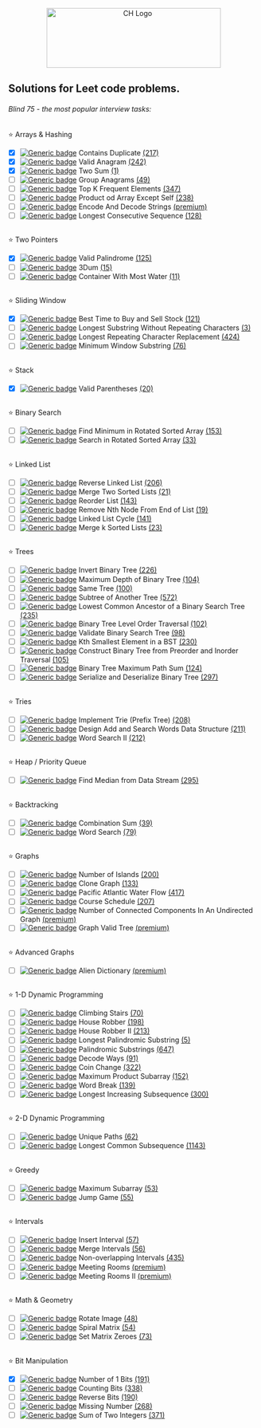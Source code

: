 <p align="center">
<img src="https://assets.leetcode.com/static_assets/public/webpack_bundles/images/logo-dark.e99485d9b.svg" class="centerImage" alt="CH Logo" height="120" width="350">
</p>
<h2>Solutions for Leet code problems.</h2>
<h6>Blind 75 - the most popular interview tasks: </h6>
<h2></h2>

⭐ Arrays & Hashing
- [x] [![Generic badge](https://img.shields.io/badge/Difficulty-Easy-X.svg)](https://shields.io/) Contains Duplicate <a href="https://leetcode.com/problems/contains-duplicate/">(217)</a> 
- [x] [![Generic badge](https://img.shields.io/badge/Difficulty-Easy-X.svg)](https://shields.io/) Valid Anagram <a href="https://leetcode.com/problems/valid-anagram/">(242)</a> 
- [x] [![Generic badge](https://img.shields.io/badge/Difficulty-Easy-X.svg)](https://shields.io/) Two Sum <a href="https://leetcode.com/problems/two-sum/">(1)</a> 
- [ ] [![Generic badge](https://img.shields.io/badge/Difficulty-Medium-yellow.svg)](https://shields.io/) Group Anagrams <a href="https://leetcode.com/problems/group-anagrams/">(49)</a> 
- [ ] [![Generic badge](https://img.shields.io/badge/Difficulty-Medium-yellow.svg)](https://shields.io/) Top K Frequent Elements <a href="https://leetcode.com/problems/top-k-frequent-elements/">(347)</a> 
- [ ] [![Generic badge](https://img.shields.io/badge/Difficulty-Medium-yellow.svg)](https://shields.io/) Product od Array Except Self <a href="https://leetcode.com/problems/product-of-array-except-self/">(238)</a> 
- [ ] [![Generic badge](https://img.shields.io/badge/Difficulty-Medium-yellow.svg)](https://shields.io/) Encode And Decode Strings <a href="https://leetcode.com/problems/encode-and-decode-strings/">(premium)</a> 
- [ ] [![Generic badge](https://img.shields.io/badge/Difficulty-Medium-yellow.svg)](https://shields.io/) Longest Consecutive Sequence <a href="https://leetcode.com/problems/longest-consecutive-sequence/">(128)</a> 
<h2></h2>

⭐ Two Pointers
- [x] [![Generic badge](https://img.shields.io/badge/Difficulty-Easy-X.svg)](https://shields.io/) Valid Palindrome <a href="https://leetcode.com/problems/valid-palindrome/">(125)</a> 
- [ ] [![Generic badge](https://img.shields.io/badge/Difficulty-Medium-yellow.svg)](https://shields.io/) 3Dum <a href="https://leetcode.com/problems/3sum/">(15)</a> 
- [ ] [![Generic badge](https://img.shields.io/badge/Difficulty-Medium-yellow.svg)](https://shields.io/) Container With Most Water <a href="https://leetcode.com/problems/container-with-most-water/">(11)</a> 
<h2></h2>

⭐ Sliding Window
- [x] [![Generic badge](https://img.shields.io/badge/Difficulty-Easy-X.svg)](https://shields.io/) Best Time to Buy and Sell Stock <a href="https://leetcode.com/problems/best-time-to-buy-and-sell-stock/">(121)</a> 
- [ ] [![Generic badge](https://img.shields.io/badge/Difficulty-Medium-yellow.svg)](https://shields.io/) Longest Substring Without Repeating Characters <a href="https://leetcode.com/problems/longest-substring-without-repeating-characters/">(3)</a> 
- [ ] [![Generic badge](https://img.shields.io/badge/Difficulty-Medium-yellow.svg)](https://shields.io/) Longest Repeating Character Replacement <a href="https://leetcode.com/problems/longest-repeating-character-replacement/">(424)</a> 
- [ ] [![Generic badge](https://img.shields.io/badge/Difficulty-Hard-red.svg)](https://shields.io/) Minimum Window Substring <a href="https://leetcode.com/problems/minimum-window-substring/">(76)</a> 
<h2></h2>

⭐ Stack
- [x] [![Generic badge](https://img.shields.io/badge/Difficulty-Easy-X.svg)](https://shields.io/) Valid Parentheses <a href="https://leetcode.com/problems/valid-parentheses/">(20)</a> 
<h2></h2>

⭐ Binary Search
- [ ] [![Generic badge](https://img.shields.io/badge/Difficulty-Medium-yellow.svg)](https://shields.io/) Find Minimum in Rotated Sorted Array <a href="https://leetcode.com/problems/find-minimum-in-rotated-sorted-array/">(153)</a> 
- [ ] [![Generic badge](https://img.shields.io/badge/Difficulty-Medium-yellow.svg)](https://shields.io/) Search in Rotated Sorted Array <a href="https://leetcode.com/problems/search-in-rotated-sorted-array/">(33)</a> 
<h2></h2>

⭐ Linked List
- [ ] [![Generic badge](https://img.shields.io/badge/Difficulty-Easy-X.svg)](https://shields.io/) Reverse Linked List <a href="https://leetcode.com/problems/reverse-linked-list/">(206)</a> 
- [ ] [![Generic badge](https://img.shields.io/badge/Difficulty-Easy-X.svg)](https://shields.io/) Merge Two Sorted Lists <a href="https://leetcode.com/problems/merge-two-sorted-lists/">(21)</a> 
- [ ] [![Generic badge](https://img.shields.io/badge/Difficulty-Medium-yellow.svg)](https://shields.io/) Reorder List <a href="https://leetcode.com/problems/reorder-list/">(143)</a> 
- [ ] [![Generic badge](https://img.shields.io/badge/Difficulty-Medium-yellow.svg)](https://shields.io/) Remove Nth Node From End of List <a href="https://leetcode.com/problems/remove-nth-node-from-end-of-list/">(19)</a> 
- [ ] [![Generic badge](https://img.shields.io/badge/Difficulty-Easy-X.svg)](https://shields.io/) Linked List Cycle <a href="https://leetcode.com/problems/linked-list-cycle/">(141)</a> 
- [ ] [![Generic badge](https://img.shields.io/badge/Difficulty-Hard-red.svg)](https://shields.io/) Merge k Sorted Lists <a href="https://leetcode.com/problems/merge-k-sorted-lists/">(23)</a> 
<h2></h2>

⭐ Trees
- [ ] [![Generic badge](https://img.shields.io/badge/Difficulty-Easy-X.svg)](https://shields.io/) Invert Binary Tree <a href="https://leetcode.com/problems/invert-binary-tree/">(226)</a> 
- [ ] [![Generic badge](https://img.shields.io/badge/Difficulty-Easy-X.svg)](https://shields.io/) Maximum Depth of Binary Tree <a href="https://leetcode.com/problems/maximum-depth-of-binary-tree/">(104)</a> 
- [ ] [![Generic badge](https://img.shields.io/badge/Difficulty-Easy-X.svg)](https://shields.io/) Same Tree <a href="https://leetcode.com/problems/same-tree/">(100)</a> 
- [ ] [![Generic badge](https://img.shields.io/badge/Difficulty-Easy-X.svg)](https://shields.io/) Subtree of Another Tree <a href="https://leetcode.com/problems/subtree-of-another-tree/">(572)</a> 
- [ ] [![Generic badge](https://img.shields.io/badge/Difficulty-Medium-yellow.svg)](https://shields.io/) Lowest Common Ancestor of a Binary Search Tree <a href="https://leetcode.com/problems/lowest-common-ancestor-of-a-binary-search-tree/">(235)</a> 
- [ ] [![Generic badge](https://img.shields.io/badge/Difficulty-Medium-yellow.svg)](https://shields.io/) Binary Tree Level Order Traversal <a href="https://leetcode.com/problems/binary-tree-level-order-traversal/">(102)</a> 
- [ ] [![Generic badge](https://img.shields.io/badge/Difficulty-Medium-yellow.svg)](https://shields.io/) Validate Binary Search Tree <a href="https://leetcode.com/problems/validate-binary-search-tree/">(98)</a> 
- [ ] [![Generic badge](https://img.shields.io/badge/Difficulty-Medium-yellow.svg)](https://shields.io/) Kth Smallest Element in a BST <a href="https://leetcode.com/problems/kth-smallest-element-in-a-bst/">(230)</a> 
- [ ] [![Generic badge](https://img.shields.io/badge/Difficulty-Medium-yellow.svg)](https://shields.io/) Construct Binary Tree from Preorder and Inorder Traversal <a href="https://leetcode.com/problems/construct-binary-tree-from-preorder-and-inorder-traversal/">(105)</a> 
- [ ] [![Generic badge](https://img.shields.io/badge/Difficulty-Hard-red.svg)](https://shields.io/) Binary Tree Maximum Path Sum <a href="https://leetcode.com/problems/binary-tree-maximum-path-sum/">(124)</a> 
- [ ] [![Generic badge](https://img.shields.io/badge/Difficulty-Hard-red.svg)](https://shields.io/) Serialize and Deserialize Binary Tree <a href="https://leetcode.com/problems/serialize-and-deserialize-binary-tree/">(297)</a> 
<h2></h2>

⭐ Tries
- [ ] [![Generic badge](https://img.shields.io/badge/Difficulty-Medium-yellow.svg)](https://shields.io/) Implement Trie (Prefix Tree) <a href="https://leetcode.com/problems/implement-trie-prefix-tree/">(208)</a> 
- [ ] [![Generic badge](https://img.shields.io/badge/Difficulty-Medium-yellow.svg)](https://shields.io/) Design Add and Search Words Data Structure <a href="https://leetcode.com/problems/design-add-and-search-words-data-structure/">(211)</a> 
- [ ] [![Generic badge](https://img.shields.io/badge/Difficulty-Hard-red.svg)](https://shields.io/) Word Search II <a href="https://leetcode.com/problems/word-search-ii/">(212)</a> 
<h2></h2>

⭐ Heap / Priority Queue
- [ ] [![Generic badge](https://img.shields.io/badge/Difficulty-Hard-red.svg)](https://shields.io/) Find Median from Data Stream <a href="https://leetcode.com/problems/find-median-from-data-stream/">(295)</a> 
<h2></h2>

⭐ Backtracking
- [ ] [![Generic badge](https://img.shields.io/badge/Difficulty-Medium-yellow.svg)](https://shields.io/) Combination Sum <a href="https://leetcode.com/problems/combination-sum/">(39)</a> 
- [ ] [![Generic badge](https://img.shields.io/badge/Difficulty-Medium-yellow.svg)](https://shields.io/) Word Search <a href="https://leetcode.com/problems/word-search/">(79)</a> 
<h2></h2>

⭐ Graphs
- [ ] [![Generic badge](https://img.shields.io/badge/Difficulty-Medium-yellow.svg)](https://shields.io/) Number of Islands <a href="https://leetcode.com/problems/number-of-islands/">(200)</a> 
- [ ] [![Generic badge](https://img.shields.io/badge/Difficulty-Medium-yellow.svg)](https://shields.io/) Clone Graph <a href="https://leetcode.com/problems/clone-graph/">(133)</a> 
- [ ] [![Generic badge](https://img.shields.io/badge/Difficulty-Medium-yellow.svg)](https://shields.io/) Pacific Atlantic Water Flow <a href="https://leetcode.com/problems/pacific-atlantic-water-flow/">(417)</a> 
- [ ] [![Generic badge](https://img.shields.io/badge/Difficulty-Medium-yellow.svg)](https://shields.io/) Course Schedule <a href="https://leetcode.com/problems/course-schedule/">(207)</a> 
- [ ] [![Generic badge](https://img.shields.io/badge/Difficulty-Medium-yellow.svg)](https://shields.io/) Number of Connected Components In An Undirected Graph <a href="https://leetcode.com/problems/number-of-connected-components-in-an-undirected-graph/">(premium)</a> 
- [ ] [![Generic badge](https://img.shields.io/badge/Difficulty-Medium-yellow.svg)](https://shields.io/) Graph Valid Tree <a href="https://leetcode.com/problems/graph-valid-tree/">(premium)</a> 
<h2></h2>

⭐ Advanced Graphs
- [ ] [![Generic badge](https://img.shields.io/badge/Difficulty-Hard-red.svg)](https://shields.io/) Alien Dictionary <a href="https://leetcode.com/problems/alien-dictionary/">(premium)</a> 
<h2></h2>

⭐ 1-D Dynamic Programming
- [ ] [![Generic badge](https://img.shields.io/badge/Difficulty-Easy-X.svg)](https://shields.io/) Climbing Stairs <a href="https://leetcode.com/problems/climbing-stairs/">(70)</a> 
- [ ] [![Generic badge](https://img.shields.io/badge/Difficulty-Medium-yellow.svg)](https://shields.io/) House Robber <a href="https://leetcode.com/problems/house-robber/">(198)</a> 
- [ ] [![Generic badge](https://img.shields.io/badge/Difficulty-Medium-yellow.svg)](https://shields.io/) House Robber II <a href="https://leetcode.com/problems/house-robber-ii/">(213)</a> 
- [ ] [![Generic badge](https://img.shields.io/badge/Difficulty-Medium-yellow.svg)](https://shields.io/) Longest Palindromic Substring <a href="https://leetcode.com/problems/longest-palindromic-substring/">(5)</a> 
- [ ] [![Generic badge](https://img.shields.io/badge/Difficulty-Medium-yellow.svg)](https://shields.io/) Palindromic Substrings <a href="https://leetcode.com/problems/palindromic-substrings/">(647)</a> 
- [ ] [![Generic badge](https://img.shields.io/badge/Difficulty-Medium-yellow.svg)](https://shields.io/) Decode Ways <a href="https://leetcode.com/problems/decode-ways/">(91)</a> 
- [ ] [![Generic badge](https://img.shields.io/badge/Difficulty-Medium-yellow.svg)](https://shields.io/) Coin Change <a href="https://leetcode.com/problems/coin-change/">(322)</a> 
- [ ] [![Generic badge](https://img.shields.io/badge/Difficulty-Medium-yellow.svg)](https://shields.io/) Maximum Product Subarray <a href="https://leetcode.com/problems/maximum-product-subarray/">(152)</a> 
- [ ] [![Generic badge](https://img.shields.io/badge/Difficulty-Medium-yellow.svg)](https://shields.io/) Word Break <a href="https://leetcode.com/problems/word-break/">(139)</a> 
- [ ] [![Generic badge](https://img.shields.io/badge/Difficulty-Medium-yellow.svg)](https://shields.io/) Longest Increasing Subsequence <a href="https://leetcode.com/problems/longest-increasing-subsequence/">(300)</a> 
<h2></h2>

⭐ 2-D Dynamic Programming
- [ ] [![Generic badge](https://img.shields.io/badge/Difficulty-Medium-yellow.svg)](https://shields.io/) Unique Paths <a href="https://leetcode.com/problems/unique-paths/">(62)</a> 
- [ ] [![Generic badge](https://img.shields.io/badge/Difficulty-Medium-yellow.svg)](https://shields.io/) Longest Common Subsequence <a href="https://leetcode.com/problems/longest-common-subsequence/">(1143)</a> 
<h2></h2>

⭐ Greedy
- [ ] [![Generic badge](https://img.shields.io/badge/Difficulty-Medium-yellow.svg)](https://shields.io/) Maximum Subarray <a href="https://leetcode.com/problems/maximum-subarray/">(53)</a> 
- [ ] [![Generic badge](https://img.shields.io/badge/Difficulty-Medium-yellow.svg)](https://shields.io/) Jump Game <a href="https://leetcode.com/problems/jump-game/">(55)</a> 
<h2></h2>

⭐ Intervals
- [ ] [![Generic badge](https://img.shields.io/badge/Difficulty-Medium-yellow.svg)](https://shields.io/) Insert Interval <a href="https://leetcode.com/problems/insert-interval/">(57)</a> 
- [ ] [![Generic badge](https://img.shields.io/badge/Difficulty-Medium-yellow.svg)](https://shields.io/) Merge Intervals <a href="https://leetcode.com/problems/merge-intervals/">(56)</a> 
- [ ] [![Generic badge](https://img.shields.io/badge/Difficulty-Medium-yellow.svg)](https://shields.io/) Non-overlapping Intervals <a href="https://leetcode.com/problems/non-overlapping-intervals/">(435)</a> 
- [ ] [![Generic badge](https://img.shields.io/badge/Difficulty-Easy-X.svg)](https://shields.io/) Meeting Rooms <a href="https://leetcode.com/problems/meeting-rooms/">(premium)</a> 
- [ ] [![Generic badge](https://img.shields.io/badge/Difficulty-Medium-yellow.svg)](https://shields.io/) Meeting Rooms II <a href="https://leetcode.com/problems/meeting-rooms-ii/">(premium)</a> 
<h2></h2>

⭐ Math & Geometry
- [ ] [![Generic badge](https://img.shields.io/badge/Difficulty-Medium-yellow.svg)](https://shields.io/) Rotate Image <a href="https://leetcode.com/problems/rotate-image/">(48)</a> 
- [ ] [![Generic badge](https://img.shields.io/badge/Difficulty-Medium-yellow.svg)](https://shields.io/) Spiral Matrix <a href="https://leetcode.com/problems/spiral-matrix/">(54)</a> 
- [ ] [![Generic badge](https://img.shields.io/badge/Difficulty-Medium-yellow.svg)](https://shields.io/) Set Matrix Zeroes <a href="https://leetcode.com/problems/set-matrix-zeroes/">(73)</a> 
<h2></h2>

⭐ Bit Manipulation
- [x] [![Generic badge](https://img.shields.io/badge/Difficulty-Easy-X.svg)](https://shields.io/) Number of 1 Bits <a href="https://leetcode.com/problems/number-of-1-bits/">(191)</a> 
- [ ] [![Generic badge](https://img.shields.io/badge/Difficulty-Easy-X.svg)](https://shields.io/) Counting Bits <a href="https://leetcode.com/problems/counting-bits/">(338)</a> 
- [ ] [![Generic badge](https://img.shields.io/badge/Difficulty-Easy-X.svg)](https://shields.io/) Reverse Bits <a href="https://leetcode.com/problems/reverse-bits/">(190)</a> 
- [ ] [![Generic badge](https://img.shields.io/badge/Difficulty-Easy-X.svg)](https://shields.io/) Missing Number <a href="https://leetcode.com/problems/missing-number/">(268)</a> 
- [ ] [![Generic badge](https://img.shields.io/badge/Difficulty-Medium-yellow.svg)](https://shields.io/) Sum of Two Integers <a href="https://leetcode.com/problems/sum-of-two-integers/">(371)</a> 
<h2></h2>
